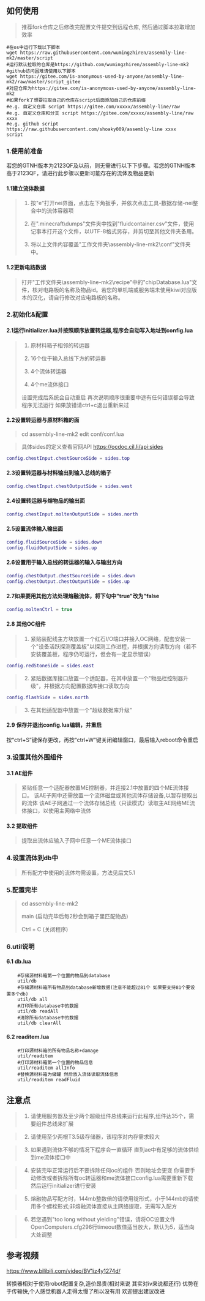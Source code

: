 ## 如何使用
>推荐fork仓库之后修改完配置文件提交到远程仓库,
>然后通过脚本拉取增加效率
```shell script
#在os中运行下载以下脚本
wget https://raw.githubusercontent.com/wumingzhiren/assembly-line-mk2/master/script
#运行默认拉取的仓库是https://github.com/wumingzhiren/assembly-line-mk2 
#github访问困难请使用以下脚本
wget https://gitee.com/is-anonymous-used-by-anyone/assembly-line-mk2/raw/master/script_gitee
#对应仓库为https://gitee.com/is-anonymous-used-by-anyone/assembly-line-mk2
#如果fork了想要拉取自己的仓库在script后面添加自己的仓库前缀
#e.g. 自定义仓库 script https://gitee.com/xxxxx/assembly-line/raw
#e.g. 自定义仓库和分支 script https://gitee.com/xxxxx/assembly-line/raw xxxx
#e.g. github script https://raw.githubusercontent.com/shoaky009/assembly-line xxxx
script
```


### 1.使用前准备

若您的GTNH版本为2123QF及以前，则无需进行以下下步骤。若您的GTNH版本高于2123QF，请进行此步骤以更新可能存在的流体及物品更新

#### 1.1建立流体数据
>
> 1. 按"e"打开nei界面，点击左下角扳手，并依次点击工具-数据存储-nei整合中的流体容器项
>
> 2. 在".minecraft\dumps\"文件夹中找到"fluidcontainer.csv"文件，使用记事本打开这个文件，以UTF-8格式另存，并剪切至其他文件夹备用。
>
> 3. 将以上文件内容覆盖"工作文件夹\assembly-line-mk2\conf\"文件夹中。

#### 1.2更新电路数据

>  打开"工作文件夹\assembly-line-mk2\recipe\"中的"chipDatabase.lua"文件，核对电路板的名称及物品id。若您的单机端或服务端未使用kiwi对应版本的汉化，请自行修改对应电路板的名称。


### 2.初始化&配置

#### 2.1运行initializer.lua并按照顺序放置转运器,程序会自动写入地址到config.lua
> 1. 原材料箱子相邻的转运器
> 
> 2. 16个位于输入总线下方的转运器
> 
> 3. 4个流体转运器
> 
> 4. 4个me流体接口
> 
> 设置完成后系统会自动重启
> 再次说明顺序很重要中途有任何错误都会导致程序无法运行 如果放错请ctrl+c退出重新来过

#### 2.2设置转运器与原材料箱的面
>cd assembly-line-mk2
>edit conf/conf.lua

>具体sides的定义查看官网API https://ocdoc.cil.li/api:sides
```lua
config.chestInput.chestSourceSide = sides.top
```
#### 2.3设置转运器与材料输出到输入总线的箱子
```lua
config.chestInput.chestOutputSide = sides.west
```
#### 2.4设置转运器与熔物品的输出面
```lua
config.chestInput.moltenOutputSide = sides.north
```
#### 2.5设置流体输入输出面
```lua
config.fluidSourceSide = sides.down
config.fluidOutputSide = sides.up
```
#### 2.6设置用于输入总线的转运器的输入与输出方向
```lua
config.chestOutput.chestSourceSide = sides.down
config.chestOutput.chestOutputSide = sides.up
```

#### 2.7如果要用其他方法处理熔融流体，将下句中"true"改为"false
```lua
config.moltenCtrl = true
```

#### 2.8 其他OC组件
>1. 紧贴装配线主方块放置一个红石I/O端口并接入OC网络，配套安装一个"设备活跃探测覆盖板"以探测工作进程，并根据方向读取方向（若不安装覆盖板，程序仍可运行，但会有一定显示错误）
```lua
config.redStoneSide = sides.east
```
>2. 紧贴数据库接口放置一个适配器，在其中放置一个"物品栏控制器升级"，并根据方向配置数据库接口读取方向
```lua
config.flashSide = sides.north
```
>3. 在其他适配器中放置一个"超级数据库升级"

#### 2.9 保存并退出config.lua编辑，并重启
按“ctrl+S”键保存更改，再按“ctrl+W”键关闭编辑窗口，最后输入reboot命令重启

### 3.设置其他外围组件

#### 3.1 AE组件
>紧贴任意一个适配器放置ME控制器，并连接2.1中放置的四个ME流体接口。
>该AE子网中还需放置一个流体磁盘或其他流体存储设备,以暂存提取出的流体
>该AE子网通过一个流体存储总线（只读模式）读取主AE网络ME流体接口，以使用主网络中流体
#### 3.2 提取组件
>提取出流体应输入子网中任意一个ME流体接口
 
### 4.设置流体到db中

>所有配方中使用的流体均需设置，方法见后文5.1

### 5.配置完毕
>cd assembly-line-mk2
>
>main (启动完毕后每2秒会到箱子里匹配物品)
>
>Ctrl + C (关闭程序)

### 6.util说明

#### 6.1 db.lua
```shell
    #存储源材料箱第一个位置的物品到database
    util/db
    #存储源材料箱所有物品到database新增数据(注意不能超过81个 如果要支持81个要设置多个db)
    util/db all
    #打印所有database中的数据
    util/db readAll
    #清除所有database中的数据
    util/db clearAll
```
#### 6.2 readitem.lua
```shell
    #打印源材料箱的所有物品名称+damage
    util/readitem
    #打印源材料箱第一个位置的物品信息
    util/readitem allInfo
    #替换源材料箱为储罐 然后放入流体读取流体信息
    util/readitem readFluid
```

## 注意点

> 1. 请使用服务器及至少两个超级组件总线来运行此程序,组件达35个，需要组件总线来扩展

> 2. 请使用至少两根T3.5级存储器，该程序对内存需求较大

> 3. 如果遇到流体不够的情况下程序会一直循环 直到ae中有足够的流体供给到me流体接口中

> 4. 安装完毕正常运行后不要拆除任何oc的组件 否则地址会更变 你需要手动修改或者拆除所有oc转运器和me流体接口config.lua需要重新下载 然后运行initializer进行安装

> 5. 熔融物品写配方时，144mb整数倍的请使用锭形式，小于144mb的请使用多个螺栓形式;非熔融流体直接从主网络提取，无需写入配方

> 6. 若您遇到"too long without yielding"错误，请将OC设置文件OpenComputers.cfg296行timeout数值适当放大，默认为5，适当向大处调整


## 参考视频
https://www.bilibili.com/video/BV1iz4y1274d/

转换器相对于使用robot配置复杂,造价昂贵(相对来说 其实对iv来说都还行)
优势在于传输快,个人感觉机器人走得太慢了所以没有用
欢迎提出建议改进
